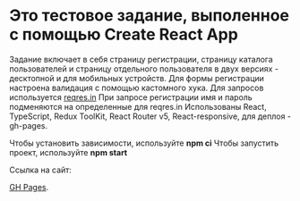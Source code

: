# Это тестовое задание, выполенное с помощью Create React App
Задание включает в себя страницу регистрации, страницу каталога пользователей и страницу отдельного пользователя в двух версиях - десктопной и для мобильных устройств.
Для формы регистрации настроена валидация с помощью кастомного хука.
Для запросов используется [reqres.in](https://reqres.in/) 
При запросе регистрации имя и пароль подменяются на определенные для reqres.in
Использованы React, TypeScript, Redux ToolKit, React Router v5, React-responsive, для деплоя - gh-pages.

Чтобы установить зависимости, используйте **npm ci**
Чтобы запустить проект, используйте **npm start**

Ссылка на сайт:

 [GH Pages](https://likeariverstream.github.io/Test-11-12"/).
